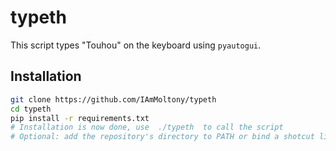 
# typeth

This script types "Touhou" on the keyboard using `pyautogui`.

## Installation

```bash
git clone https://github.com/IAmMoltony/typeth
cd typeth
pip install -r requirements.txt
# Installation is now done, use  ./typeth  to call the script
# Optional: add the repository's directory to PATH or bind a shotcut like Alt+Shift+T to run the script
```


